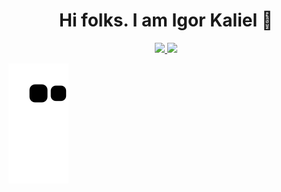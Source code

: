 <h1 align='center'> Hi folks. I am Igor Kaliel 👋</h1>

<div align="center">
  <a href="https://github.com/IgorKaliel">
  <img height="180em" src="https://github-readme-stats.vercel.app/api?username=IgorKaliel&show_icons=true&theme=dark&include_all_commits=false&count_private=true"/>
  <img height="180em" src="https://github-readme-stats.vercel.app/api/top-langs/?username=IgorKaliel&layout=compact&langs_count=7&theme=dark"/>
</div>

![Snake animation](https://github.com/IgorKaliel/IgorKaliel/blob/output/github-contribution-grid-snake.svg)
